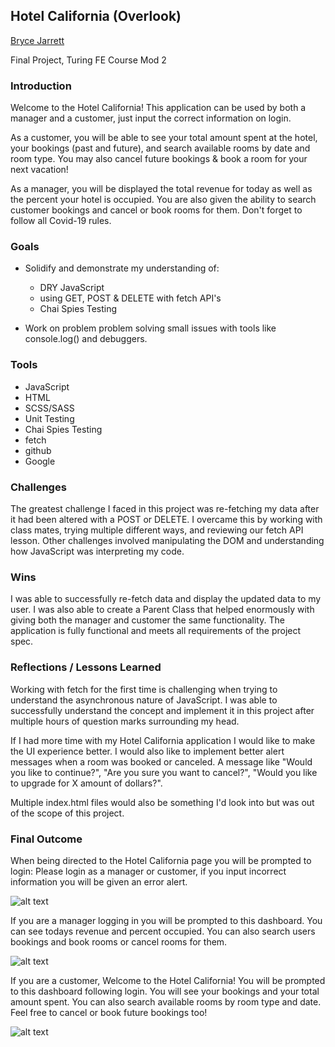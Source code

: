 ## Hotel California (Overlook)
[Bryce Jarrett](https://github.com/brycemara)

Final Project, Turing FE Course Mod 2

### Introduction
Welcome to the Hotel California! This application can be used by both a manager and a customer, just input the correct information on login.

As a customer, you will be able to see your total amount spent at the hotel, your bookings (past and future), and search available rooms by date and room type. You may also cancel future bookings & book a room for your next vacation!

As a manager, you will be displayed the total revenue for today as well as the percent your hotel is occupied. You are also given the ability to search customer bookings and cancel or book rooms for them. Don't forget to follow all Covid-19 rules.

### Goals
- Solidify and demonstrate my understanding of:
  - DRY JavaScript
  - using GET, POST & DELETE with fetch API's
  - Chai Spies Testing

- Work on problem problem solving small issues with tools like console.log() and debuggers.


### Tools
- JavaScript
- HTML
- SCSS/SASS
- Unit Testing
- Chai Spies Testing
- fetch
- github
- Google

### Challenges
The greatest challenge I faced in this project was re-fetching my data after it had been altered with a POST or DELETE. I overcame this by working with class mates, trying multiple different ways, and reviewing our fetch API lesson.
Other challenges involved manipulating the DOM and understanding how JavaScript was interpreting my code.

### Wins
I was able to successfully re-fetch data and display the updated data to my user. I was also able to create a Parent Class that helped enormously with giving both the manager and customer the same functionality.
The application is fully functional and meets all requirements of the project spec.

### Reflections / Lessons Learned
Working with fetch for the first time is challenging when trying to understand the asynchronous nature of JavaScript. I was able to successfully understand the concept and implement it in this project after multiple hours of question marks surrounding my head.

If I had more time with my Hotel California application I would like to make the UI experience better. I would also like to implement better alert messages when a room was booked or canceled. A message like "Would you like to continue?", "Are you sure you want to cancel?", "Would you like to upgrade for X amount of dollars?".

Multiple index.html files would also be something I'd look into but was out of the scope of this project.  

### Final Outcome
When being directed to the Hotel California page you will be prompted to login:
Please login as a manager or customer, if you input incorrect information you will be given an error alert.

![alt text](https://media.giphy.com/media/speYkOZ1ecaciCQwYe/giphy.gif)


If you are a manager logging in you will be prompted to this dashboard. You can see todays revenue and percent occupied. You can also search users bookings and book rooms or cancel rooms for them.

![alt text](https://media.giphy.com/media/j4iDDxC4WQ0WAlJw6W/giphy.gif)


If you are a customer, Welcome to the Hotel California! You will be prompted to this dashboard following login. You will see your bookings and your total amount spent. You can also search available rooms by room type and date. Feel free to cancel or book future bookings too!

![alt text](https://media.giphy.com/media/YDUHHLMqctrg8UQ3DS/giphy.gif)
